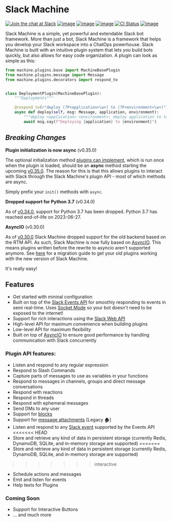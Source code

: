 # Slack Machine

[![Join the chat at Slack](https://img.shields.io/badge/chat-slack-green?logo=slack&logoColor=white)](https://join.slack.com/t/slack-machine-chat/shared_invite/zt-1g87tzvlf-8bV_WnY3JZyaYNnRFwRd~w)
[![image](https://img.shields.io/pypi/v/slack-machine.svg)](https://pypi.python.org/pypi/slack-machine)
[![image](https://img.shields.io/pypi/l/slack-machine.svg)](https://pypi.python.org/pypi/slack-machine)
[![image](https://img.shields.io/pypi/pyversions/slack-machine.svg)](https://pypi.python.org/pypi/slack-machine)
[![CI Status](https://github.com/DonDebonair/slack-machine/actions/workflows/ci.yml/badge.svg)](https://github.com/DonDebonair/slack-machine/actions/workflows/ci.yml)
[![image](https://codecov.io/gh/DonDebonair/slack-machine/branch/main/graph/badge.svg)](https://codecov.io/gh/DonDebonair/slack-machine)

Slack Machine is a simple, yet powerful and extendable Slack bot framework. More than just a bot, Slack
Machine is a framework that helps you develop your Slack workspace into a ChatOps powerhouse. Slack Machine is built
with an intuitive plugin system that lets you build bots quickly, but also allows for easy code organization. A
plugin can look as simple as this:

```python
from machine.plugins.base import MachineBasePlugin
from machine.plugins.message import Message
from machine.plugins.decorators import respond_to


class DeploymentPlugin(MachineBasePlugin):
    """Deployments"""

    @respond_to(r"deploy (?P<application>\w+) to (?P<environment>\w+)")
    async def deploy(self, msg: Message, application, environment):
        """deploy <application> <environment>: deploy application to target environment"""
        await msg.say(f"Deploying {application} to {environment}")
```

## _Breaking Changes_

**Plugin initialization is now async** (v0.35.0)

The optional initialization method
[plugins can implement](https://dondebonair.github.io/slack-machine/plugins/misc/#plugin-initialization), which is
run once when the plugin is loaded, should be an **async** method starting the upcoming
[v0.35.0](https://github.com/DonDebonair/slack-machine/releases/tag/v0.35.0). The reason for this is that this
allows plugins to interact with Slack through the Slack Machine's plugin API - most of which methods are async.

Simply prefix your `init()` methods with `async`.

**Dropped support for Python 3.7** (v0.34.0)

As of [v0.34.0](https://github.com/DonDebonair/slack-machine/releases/tag/v0.34.0), support for Python 3.7 has been
dropped. Python 3.7 has reached end-of-life on 2023-06-27.

**AsyncIO** (v0.30.0)

As of [v0.30.0](https://github.com/DonDebonair/slack-machine/releases/tag/v0.30.0) Slack Machine dropped support for
the old backend based on the RTM API. As such, Slack Machine is now fully based on
[AsyncIO](https://docs.python.org/3/library/asyncio.html). This means plugins written before the rewrite to asyncio
aren't supported anymore. See [here](https://dondebonair.github.io/slack-machine/migrating/) for a migration guide to
get your old plugins working with the new version of Slack Machine.

It's really easy!

## Features

- Get started with mininal configuration
- Built on top of the [Slack Events API](https://api.slack.com/apis/connections/events-api) for smoothly responding
  to events in semi real-time. Uses [Socket Mode](https://api.slack.com/apis/connections/socket) so your bot doesn't
  need to be exposed to the internet!
- Support for rich interactions using the [Slack Web API](https://api.slack.com/web)
- High-level API for maximum convenience when building plugins
- Low-level API for maximum flexibility
- Built on top of [AsyncIO](https://docs.python.org/3/library/asyncio.html) to ensure good performance by handling
  communication with Slack concurrently

### Plugin API features:

- Listen and respond to any regular expression
- Respond to Slash Commands
- Capture parts of messages to use as variables in your functions
- Respond to messages in channels, groups and direct message conversations
- Respond with reactions
- Respond in threads
- Respond with ephemeral messages
- Send DMs to any user
- Support for [blocks](https://api.slack.com/reference/block-kit/blocks)
- Support for [message attachments](https://api.slack.com/docs/message-attachments) [Legacy 🏚]
- Listen and respond to any [Slack event](https://api.slack.com/events) supported by the Events API
<<<<<<< HEAD
- Store and retrieve any kind of data in persistent storage (currently Redis, DynamoDB, SQLite, and in-memory storage are
  supported)
=======
- Store and retrieve any kind of data in persistent storage (currently Redis, DynamoDB, SQLite, and in-memory storage
  are supported)
>>>>>>> interactive
- Schedule actions and messages
- Emit and listen for events
- Help texts for Plugins

### Coming Soon

- Support for Interactive Buttons
- ... and much more
